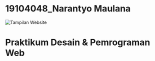 # 19104048_Narantyo Maulana

![Tampilan Website](https://i.ibb.co/sFQRmcN/WebITTP.png)

# Praktikum Desain & Pemrograman Web
